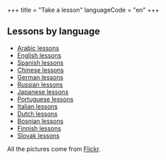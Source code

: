 +++
title = "Take a lesson"
languageCode = "en"
+++

## Lessons by language

  - [Arabic lessons](/en/Arabic_lessons)
  - [English lessons](/en/English_lessons)
  - [Spanish lessons](/en/Spanish_lessons)
  - [Chinese lessons](/en/Chinese_lessons)
  - [German lessons](/en/German_lessons)
  - [Russian lessons](/en/Russian_lessons)
  - [Japanese lessons](/en/Japanese_lessons)
  - [Portuguese lessons](/en/Portuguese_lessons)
  - [Italian lessons](/en/Italian_lessons)
  - [Dutch lessons](/en/Dutch_lessons)
  - [Bosnian lessons](/en/Bosnian_lessons)
  - [Finnish lessons](/en/Finnish_lessons)
  - [Slovak lessons](/en/Slovak_lessons)

All the pictures come from
[Flickr](http://www.flickr.com/creativecommons/).
